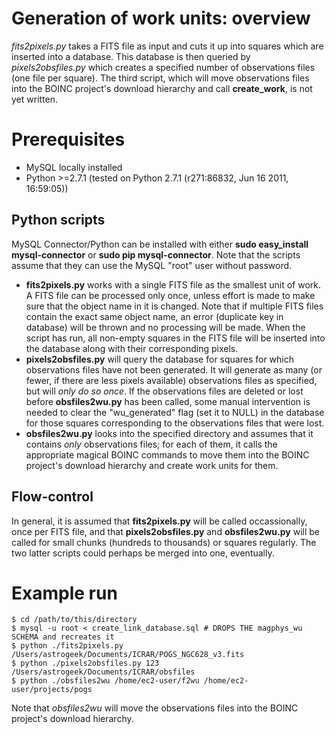 # Generation of work units: overview

*fits2pixels.py* takes a FITS file as input and cuts it up into squares which are inserted into a database. This database is then queried by *pixels2obsfiles.py* which creates a specified number of observations files (one file per square). The third script, which will move observations files into the BOINC project's download hierarchy and call **create_work**, is not yet written.

# Prerequisites

* MySQL locally installed
* Python >=2.7.1 (tested on Python 2.7.1 (r271:86832, Jun 16 2011, 16:59:05))

## Python scripts

MySQL Connector/Python can be installed with either **sudo easy_install mysql-connector** or **sudo pip mysql-connector**. Note that the scripts assume that they can use the MySQL "root" user without password.

* **fits2pixels.py** works with a single FITS file as the smallest unit of work. A FITS file can be processed only once, unless effort is made to make sure that the object name in it is changed. Note that if multiple FITS files contain the exact same object name, an error (duplicate key in database) will be thrown and no processing will be made. When the script has run, all non-empty squares in the FITS file will be inserted into the database along with their corresponding pixels.
* **pixels2obsfiles.py** will query the database for squares for which observations files have not been generated. It will generate as many (or fewer, if there are less pixels available) observations files as specified, but will *only do so once*. If the observations files are deleted or lost before **obsfiles2wu.py** has been called, some manual intervention is needed to clear the "wu_generated" flag (set it to NULL) in the database for those squares corresponding to the observations files that were lost.
* **obsfiles2wu.py** looks into the specified directory and assumes that it contains *only* observations files; for each of them, it calls the appropriate magical BOINC commands to move them into the BOINC project's download hierarchy and create work units for them.

## Flow-control

In general, it is assumed that **fits2pixels.py** will be called occassionally, once per FITS file, and that **pixels2obsfiles.py** and **obsfiles2wu.py** will be called for small chunks (hundreds to thousands) or squares regularly. The two latter scripts could perhaps be merged into one, eventually.
  
# Example run

    $ cd /path/to/this/directory
    $ mysql -u root < create_link_database.sql # DROPS THE magphys_wu SCHEMA and recreates it
    $ python ./fits2pixels.py /Users/astrogeek/Documents/ICRAR/POGS_NGC628_v3.fits
    $ python ./pixels2obsfiles.py 123 /Users/astrogeek/Documents/ICRAR/obsfiles
    $ python ./obsfiles2wu /home/ec2-user/f2wu /home/ec2-user/projects/pogs
	
Note that *obsfiles2wu* will move the observations files into the BOINC project's download hierarchy.


